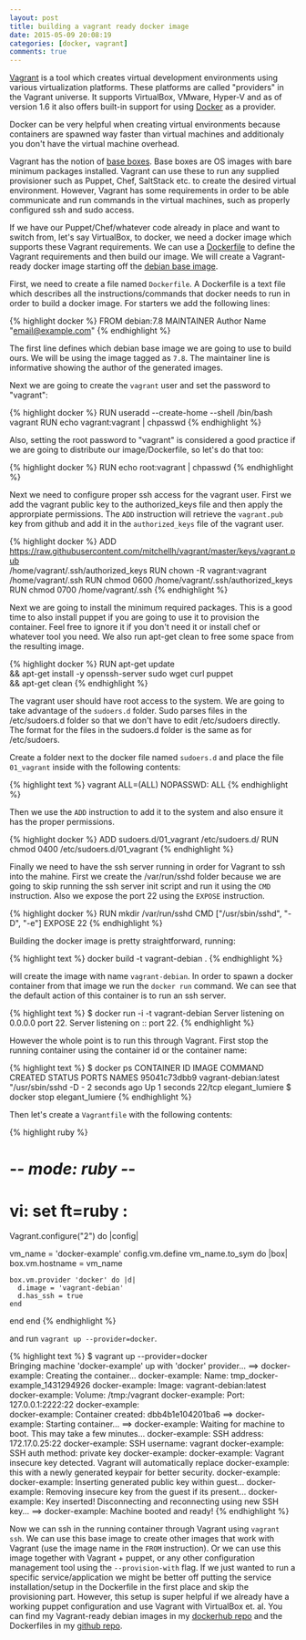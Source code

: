 ```yaml
---
layout: post
title: building a vagrant ready docker image
date: 2015-05-09 20:08:19
categories: [docker, vagrant]
comments: true
---
```


[Vagrant][vagrant-url] is a tool which creates virtual development environments
using various virtualization platforms. These platforms are called "providers" in
the Vagrant universe.
It supports VirtualBox, VMware, Hyper-V and as of version 1.6 it also offers
built-in support for using [Docker][docker-url] as a provider.

Docker can be very helpful when creating virtual environments because containers
are spawned way faster than virtual machines and additionaly you don't have the
virtual machine overhead.

Vagrant has the notion of [base boxes][vagrant-base-box]. Base boxes are OS images with bare minimum
packages installed. Vagrant can use these to run any supplied provisioner such as
Puppet, Chef, SaltStack etc. to create the desired virtual environment. However,
Vagrant has some requirements in order to be able communicate and run commands
in the virtual machines, such as properly configured ssh and sudo access.

If we have our Puppet/Chef/whatever code already in place and want to switch from,
let's say VirtualBox, to docker, we need a docker image which supports these Vagrant requirements.
We can use a [Dockerfile][dockerfile-ref] to define the Vagrant requirements and then build our
image. We will create a Vagrant-ready docker image starting off the [debian base image][docker-debian].

First, we need to create a file named `Dockerfile`. A Dockerfile is a text file which describes all
the instructions/commands that docker needs to run in order to build a docker image.
For starters we add the following lines:

{% highlight docker %}
FROM debian:7.8
MAINTAINER Author Name "email@example.com"
{% endhighlight %}

The first line defines which debian base image we are going to use to build ours.
We will be using the image tagged as `7.8`. The maintainer line is informative
showing the author of the generated images.

Next we are going to create the `vagrant` user and set the password to "vagrant":

{% highlight docker %}
RUN useradd --create-home --shell /bin/bash vagrant
RUN echo vagrant:vagrant | chpasswd
{% endhighlight %}

Also, setting the root password to "vagrant" is considered a good practice if we are going
to distribute our image/Dockerfile, so let's do that too:

{% highlight docker %}
RUN echo root:vagrant | chpasswd
{% endhighlight %}

Next we need to configure proper ssh access for the vagrant user. First we add the vagrant public
key to the authorized_keys file and then apply the approrpiate permissions.
The `ADD` instruction will retrieve the `vagrant.pub` key from github and add it in the `authorized_keys`
file of the vagrant user.

{% highlight docker %}
ADD https://raw.githubusercontent.com/mitchellh/vagrant/master/keys/vagrant.pub \
    /home/vagrant/.ssh/authorized_keys
RUN chown -R vagrant:vagrant /home/vagrant/.ssh
RUN chmod 0600 /home/vagrant/.ssh/authorized_keys
RUN chmod 0700 /home/vagrant/.ssh
{% endhighlight %}

Next we are going to install the minimum required packages. This is a good time
to also install puppet if you are going to use it to provision the container.
Feel free to ignore it if you don't need it or install chef or whatever tool you need.
We also run apt-get clean to free some space from the resulting image.

{% highlight docker %}
RUN apt-get update \
    && apt-get install -y openssh-server sudo wget curl puppet \
    && apt-get clean
{% endhighlight %}

The vagrant user should have root access to the system. We are going
to take advantage of the `sudoers.d` folder. Sudo parses files in the /etc/sudoers.d
folder so that we don't have to edit /etc/sudoers directly. The format for the files in the
sudoers.d folder is the same as for /etc/sudoers.

Create a folder next to the docker file named `sudoers.d` and place the file `01_vagrant` inside
with the following contents:

{% highlight text %}
vagrant ALL=(ALL) NOPASSWD: ALL
{% endhighlight %}

Then we use the `ADD` instruction to add it to the system and also ensure it has the proper permissions.

{% highlight docker %}
ADD sudoers.d/01_vagrant /etc/sudoers.d/
RUN chmod 0400 /etc/sudoers.d/01_vagrant
{% endhighlight %}

Finally we need to have the ssh server running in order for Vagrant to ssh into the mahine. First we create
the /var/run/sshd folder because we are going to skip running the ssh server init script and run it
using the `CMD` instruction. Also we expose the port 22 using the `EXPOSE` instruction.


{% highlight docker %}
RUN mkdir /var/run/sshd
CMD ["/usr/sbin/sshd", "-D", "-e"]
EXPOSE 22
{% endhighlight %}


Building the docker image is pretty straightforward, running:

{% highlight text %}
docker build -t vagrant-debian .
{% endhighlight %}

will create the image with name `vagrant-debian`. In order to spawn a docker container from that
image we run the `docker run` command. We can see that the default action of this container
is to run an ssh server.

{% highlight text %}
$ docker run -i -t vagrant-debian 
Server listening on 0.0.0.0 port 22.
Server listening on :: port 22.
{% endhighlight %}

However the whole point is to run this through Vagrant. First stop the running container using the
container id or the container name:

{% highlight text %}
$ docker ps
CONTAINER ID        IMAGE                   COMMAND                CREATED             STATUS              PORTS               NAMES
95041c73dbb9        vagrant-debian:latest   "/usr/sbin/sshd -D -   2 seconds ago       Up 1 seconds        22/tcp              elegant_lumiere
$ docker stop elegant_lumiere
{% endhighlight %}

Then let's create a `Vagrantfile` with the following contents:

{% highlight ruby %}
# -*- mode: ruby -*-
# vi: set ft=ruby :

Vagrant.configure("2") do |config|

  vm_name = 'docker-example'
  config.vm.define vm_name.to_sym do |box|
    box.vm.hostname = vm_name

    box.vm.provider 'docker' do |d|
      d.image = 'vagrant-debian'
      d.has_ssh = true
    end
  end
end
{% endhighlight %}

and run `vagrant up --provider=docker`.

{% highlight text %}
$ vagrant up --provider=docker  
Bringing machine 'docker-example' up with 'docker' provider...
==> docker-example: Creating the container...
    docker-example:   Name: tmp_docker-example_1431294926
    docker-example:  Image: vagrant-debian:latest
    docker-example: Volume: /tmp:/vagrant
    docker-example:   Port: 127.0.0.1:2222:22
    docker-example:  
    docker-example: Container created: dbb4b1e104201ba6
==> docker-example: Starting container...
==> docker-example: Waiting for machine to boot. This may take a few minutes...
    docker-example: SSH address: 172.17.0.25:22
    docker-example: SSH username: vagrant
    docker-example: SSH auth method: private key
    docker-example: 
    docker-example: Vagrant insecure key detected. Vagrant will automatically replace
    docker-example: this with a newly generated keypair for better security.
    docker-example: 
    docker-example: Inserting generated public key within guest...
    docker-example: Removing insecure key from the guest if its present...
    docker-example: Key inserted! Disconnecting and reconnecting using new SSH key...
==> docker-example: Machine booted and ready!
{% endhighlight %}

Now we can ssh in the running container through Vagrant using `vagrant ssh`. We can use this
base image to create other images that work with Vagrant (use the image name in the `FROM`
instruction). Or we can use this image together with Vagrant + puppet, or any other configuration
management tool using the `--provision-with` flag. If we just wanted to run a specific service/application we might be better off
putting the service installation/setup in the Dockerfile in the first place and skip the provisioning part.
However, this setup is super helpful if we already have a working puppet configuration and use Vagrant with
VirtualBox et. al. You can find my Vagrant-ready debian images in my [dockerhub repo][dockerhub-debian-vagrant]
and the Dockerfiles in my [github repo][github-debian-vagrant].

[vagrant-url]: https://www.vagrantup.com/
[docker-url]: https://www.docker.com/
[vagrant-base-box]: https://docs.vagrantup.com/v2/boxes/base.html
[dockerfile-ref]: https://docs.docker.com/reference/builder/
[docker-debian]: https://registry.hub.docker.com/_/debian/
[dockerhub-debian-vagrant]: https://registry.hub.docker.com/u/tlatsas/debian-vagrant/
[github-debian-vagrant]: https://github.com/tlatsas/docker-debian-vagrant/

